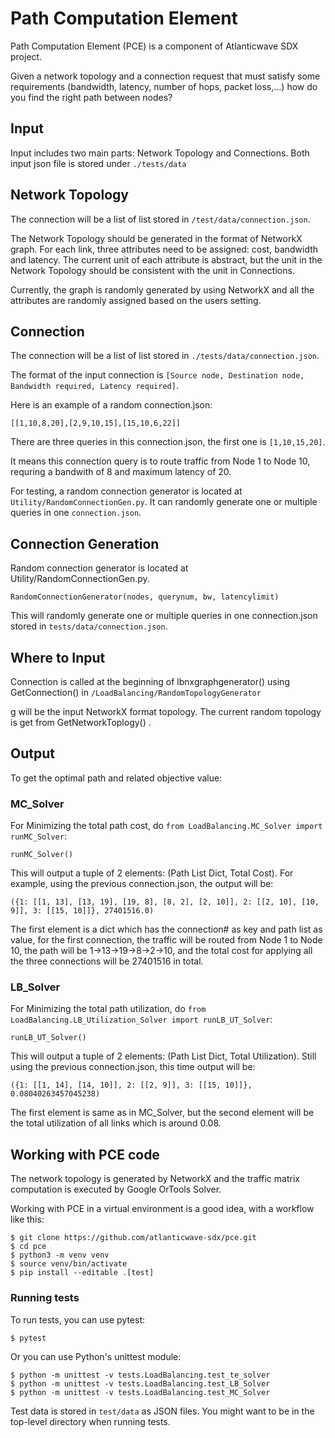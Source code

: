 # Path Computation Element

Path Computation Element (PCE) is a component of Atlanticwave SDX
project.

Given a network topology and a connection request that must satisfy
some requirements (bandwidth, latency, number of hops, packet
loss,...) how do you find the right path between nodes?


## Input

Input includes two main parts: Network Topology and Connections.  Both
input json file is stored under `./tests/data`

## Network Topology

The connection will be a list of list stored in
`/test/data/connection.json`.

The Network Topology should be generated in the format of NetworkX
graph. For each link, three attributes need to be assigned: cost,
bandwidth and latency. The current unit of each attribute is abstract,
but the unit in the Network Topology should be consistent with the
unit in Connections.

Currently, the graph is randomly generated by using NetworkX and all
the attributes are randomly assigned based on the users setting. 

## Connection

The connection will be a list of list stored in
`./tests/data/connection.json`.

The format of the input connection is `[Source node, Destination node,
Bandwidth required, Latency required]`.

Here is an example of a random connection.json:
```
[[1,10,8,20],[2,9,10,15],[15,10,6,22]]
```

There are three queries in this connection.json, the first one is
`[1,10,15,20]`.

It means this connection query is to route traffic from Node 1 to Node
10, requring a bandwith of 8 and maximum latency of 20.

For testing, a random connection generator is located at
`Utility/RandomConnectionGen.py`. It can randomly generate one or
multiple queries in one `connection.json`.


## Connection Generation

Random connection generator is located at
Utility/RandomConnectionGen.py. 

```
RandomConnectionGenerator(nodes, querynum, bw, latencylimit)
```

This will randomly generate one or multiple queries in one
connection.json stored in `tests/data/connection.json`. 

## Where to Input

Connection is called at the beginning of lbnxgraphgenerator() using
GetConnection() in `/LoadBalancing/RandomTopologyGenerator`

g will be the input NetworkX format topology. The current random
topology is get from GetNetworkToplogy() .


## Output

To get the optimal path and related objective value:

### MC_Solver

For Minimizing the total path cost, do `from LoadBalancing.MC_Solver
import runMC_Solver`:

```
runMC_Solver()
```

This will output a tuple of 2 elements: (Path List Dict, Total Cost).
For example, using the previous connection.json, the output will be:

```
({1: [[1, 13], [13, 19], [19, 8], [8, 2], [2, 10]], 2: [[2, 10], [10, 9]], 3: [[15, 10]]}, 27401516.0)
```

The first element is a dict which has the connection# as key and path
list as value, for the first connection, the traffic will be routed
from Node 1 to Node 10, the path will be 1->13->19->8->2->10, and the
total cost for applying all the three connections will be 27401516 in
total.


### LB_Solver

For Minimizing the total path utilization, do `from
LoadBalancing.LB_Utilization_Solver import runLB_UT_Solver`:

```
runLB_UT_Solver()
```

This will output a tuple of 2 elements: (Path List Dict, Total Utilization).
Still using the previous connection.json, this time output will be:

```
({1: [[1, 14], [14, 10]], 2: [[2, 9]], 3: [[15, 10]]}, 0.08040263457045238)
```

The first element is same as in MC_Solver, but the second element will
be the total utilization of all links which is around 0.08.


## Working with PCE code

The network topology is generated by NetworkX and the traffic matrix
computation is executed by Google OrTools Solver. 

Working with PCE in a virtual environment is a good idea, with a
workflow like this:

```console
$ git clone https://github.com/atlanticwave-sdx/pce.git
$ cd pce
$ python3 -m venv venv
$ source venv/bin/activate
$ pip install --editable .[test]
```

### Running tests

To run tests, you can use pytest:

```console
$ pytest
```

Or you can use Python's unittest module:

```console
$ python -m unittest -v tests.LoadBalancing.test_te_solver
$ python -m unittest -v tests.LoadBalancing.test_LB_Solver
$ python -m unittest -v tests.LoadBalancing.test_MC_Solver
```

Test data is stored in `test/data` as JSON files.  You might want to
be in the top-level directory when running tests.

